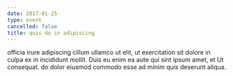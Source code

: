 ```yaml
---
date: 2017-01-25
type: event
cancelled: false
title: quis do in adipiscing
---
```

officia irure adipiscing cillum ullamco ut elit, ut exercitation sit dolore in culpa ex in incididunt mollit. Duis eu enim ea aute qui sint ipsum amet, et Ut consequat. do dolor eiusmod commodo esse ad minim quis deserunt aliqua.